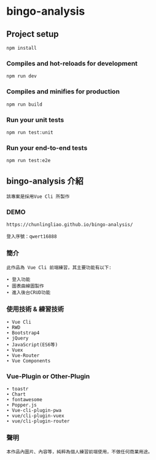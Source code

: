 # bingo-analysis

## Project setup
```
npm install
```

### Compiles and hot-reloads for development
```
npm run dev
```

### Compiles and minifies for production
```
npm run build
```

### Run your unit tests
```
npm run test:unit
```

### Run your end-to-end tests
```
npm run test:e2e
```

## bingo-analysis 介紹
```
該專案是採用Vue Cli 所製作
```

### DEMO
```
https://chunlingliao.github.io/bingo-analysis/

登入序號：qwert16888
```

### 簡介
```
此作品為 Vue Cli 前端練習，其主要功能有以下:

∙ 登入功能
∙ 圖表曲線圖製作
∙ 進入後台CRUD功能
```

### 使用技術 & 練習技術
```
∙ Vue Cli
∙ RWD
∙ Bootstrap4
∙ jQuery
∙ JavaScript(ES6等)
∙ Vuex
∙ Vue-Router
∙ Vue Components
```

### Vue-Plugin or Other-Plugin
```
∙ toastr
∙ Chart
∙ fontawesome
∙ Popper.js
∙ Vue-cli-plugin-pwa
∙ vue/cli-plugin-vuex
∙ vue/cli-plugin-router
```

### 聲明
```
本作品內圖片、內容等，純粹為個人練習前端使用，不做任何商業用途。
```
